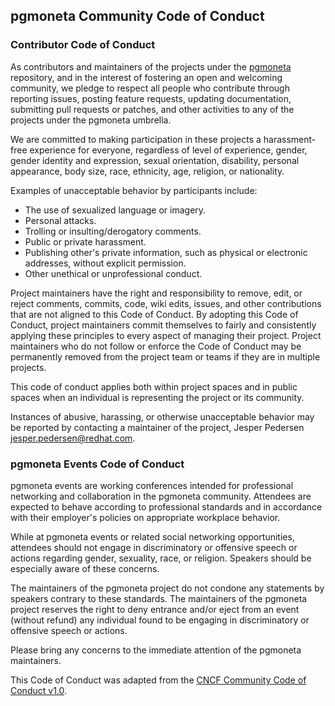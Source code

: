 ## pgmoneta Community Code of Conduct

### Contributor Code of Conduct

As contributors and maintainers of the projects under the [pgmoneta](https://github.com/pgmoneta/pgmoneta) repository,
and in the interest of fostering an open and welcoming community, we pledge to
respect all people who contribute through reporting issues, posting feature 
requests, updating documentation, submitting pull requests or patches, and other
activities to any of the projects under the pgmoneta umbrella.

We are committed to making participation in these projects a harassment-free experience for
everyone, regardless of level of experience, gender, gender identity and expression,
sexual orientation, disability, personal appearance, body size, race, ethnicity, age,
religion, or nationality.

Examples of unacceptable behavior by participants include:

* The use of sexualized language or imagery.
* Personal attacks.
* Trolling or insulting/derogatory comments.
* Public or private harassment.
* Publishing other's private information, such as physical or electronic addresses, without explicit permission.
* Other unethical or unprofessional conduct.

Project maintainers have the right and responsibility to remove, edit, or reject
comments, commits, code, wiki edits, issues, and other contributions that are not
aligned to this Code of Conduct.  By adopting this Code of Conduct, project maintainers
commit themselves to fairly and consistently applying these principles to every aspect
of managing their project.  Project maintainers who do not follow or enforce the Code of
Conduct may be permanently removed from the project team or teams if they are in multiple
projects.

This code of conduct applies both within project spaces and in public spaces
when an individual is representing the project or its community.

Instances of abusive, harassing, or otherwise unacceptable behavior may be reported by contacting a maintainer of the project, Jesper Pedersen <jesper.pedersen@redhat.com>.

### pgmoneta Events Code of Conduct

pgmoneta events are working conferences intended for professional networking and collaboration in the
pgmoneta community.  Attendees are expected to behave according to professional standards and in accordance
with their employer's policies on appropriate workplace behavior.

While at pgmoneta events or related social networking opportunities, attendees should not engage in
discriminatory or offensive speech or actions regarding gender, sexuality, race, or religion.  Speakers should
be especially aware of these concerns.

The maintainers of the pgmoneta project do not condone any statements by speakers contrary to these standards.
The maintainers of the pgmoneta project reserves the right to deny entrance and/or eject from an event
(without refund) any individual found to be engaging in discriminatory or offensive speech or actions.

Please bring any concerns to the immediate attention of the pgmoneta maintainers.

This Code of Conduct was adapted from the [CNCF Community Code of Conduct v1.0](https://github.com/cncf/foundation/blob/master/code-of-conduct.md).
